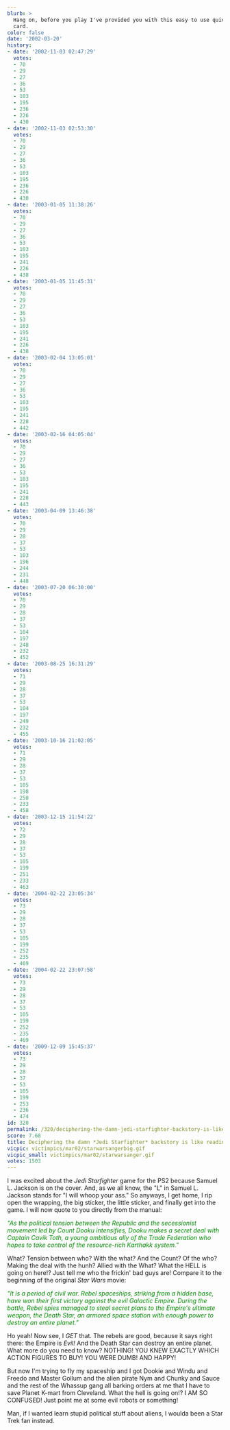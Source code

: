 ```yaml
---
blurb: >
  Hang on, before you play I've provided you with this easy to use quick-reference
  card.
color: false
date: '2002-03-20'
history:
- date: '2002-11-03 02:47:29'
  votes:
  - 70
  - 29
  - 27
  - 36
  - 53
  - 103
  - 195
  - 236
  - 226
  - 430
- date: '2002-11-03 02:53:30'
  votes:
  - 70
  - 29
  - 27
  - 36
  - 53
  - 103
  - 195
  - 236
  - 226
  - 430
- date: '2003-01-05 11:38:26'
  votes:
  - 70
  - 29
  - 27
  - 36
  - 53
  - 103
  - 195
  - 241
  - 226
  - 438
- date: '2003-01-05 11:45:31'
  votes:
  - 70
  - 29
  - 27
  - 36
  - 53
  - 103
  - 195
  - 241
  - 226
  - 438
- date: '2003-02-04 13:05:01'
  votes:
  - 70
  - 29
  - 27
  - 36
  - 53
  - 103
  - 195
  - 241
  - 228
  - 442
- date: '2003-02-16 04:05:04'
  votes:
  - 70
  - 29
  - 27
  - 36
  - 53
  - 103
  - 195
  - 241
  - 228
  - 443
- date: '2003-04-09 13:46:38'
  votes:
  - 70
  - 29
  - 28
  - 37
  - 53
  - 103
  - 196
  - 244
  - 231
  - 448
- date: '2003-07-20 06:30:00'
  votes:
  - 70
  - 29
  - 28
  - 37
  - 53
  - 104
  - 197
  - 248
  - 232
  - 452
- date: '2003-08-25 16:31:29'
  votes:
  - 71
  - 29
  - 28
  - 37
  - 53
  - 104
  - 197
  - 249
  - 232
  - 455
- date: '2003-10-16 21:02:05'
  votes:
  - 71
  - 29
  - 28
  - 37
  - 53
  - 105
  - 198
  - 250
  - 233
  - 458
- date: '2003-12-15 11:54:22'
  votes:
  - 72
  - 29
  - 28
  - 37
  - 53
  - 105
  - 199
  - 251
  - 233
  - 463
- date: '2004-02-22 23:05:34'
  votes:
  - 73
  - 29
  - 28
  - 37
  - 53
  - 105
  - 199
  - 252
  - 235
  - 469
- date: '2004-02-22 23:07:58'
  votes:
  - 73
  - 29
  - 28
  - 37
  - 53
  - 105
  - 199
  - 252
  - 235
  - 469
- date: '2009-12-09 15:45:37'
  votes:
  - 73
  - 29
  - 28
  - 37
  - 53
  - 105
  - 199
  - 253
  - 236
  - 474
id: 320
permalink: /320/deciphering-the-damn-jedi-starfighter-backstory-is-like-reading-the-ae-channel/
score: 7.68
title: Deciphering the damn *Jedi Starfighter* backstory is like reading the A&E channel
vicpic: victimpics/mar02/starwarsangerbig.gif
vicpic_small: victimpics/mar02/starwarsanger.gif
votes: 1503
---
```


I was excited about the *Jedi Starfighter* game for the PS2 because
Samuel L. Jackson is on the cover. And, as we all know, the "L" in
Samuel L. Jackson stands for "I will whoop your ass." So anyways, I get
home, I rip open the wrapping, the big sticker, the little sticker, and
finally get into the game. I will now quote to you directly from the
manual:

<span style="color: #008800;">*"As the political tension between the
Republic and the secessionist movement led by Count Dooku intensifies,
Dooku makes a secret deal with Captain Cavik Toth, a young ambitious
ally of the Trade Federation who hopes to take control of the
resource-rich Karthakk system."*</span>

What? Tension between who? With the what? And the Count? Of the who?
Making the deal with the hunh? Allied with the What? What the HELL is
going on here!? Just tell me who the frickin' bad guys are! Compare it
to the beginning of the original *Star Wars* movie:

<span style="color: #008800;">*"It is a period of civil war. Rebel
spaceships, striking from a hidden base, have won their first victory
against the evil Galactic Empire. During the battle, Rebel spies managed
to steal secret plans to the Empire's ultimate weapon, the Death Star,
an armored space station with enough power to destroy an entire
planet."*</span>

Ho yeah! Now see, I *GET* that. The rebels are good, because it says
right there: the Empire is *Evil!* And the Death Star can destroy an
entire planet. What more do you need to know? NOTHING! YOU KNEW EXACTLY
WHICH ACTION FIGURES TO BUY! YOU WERE DUMB! AND HAPPY!

But now I'm trying to fly my spaceship and I got Dookie and Windu and
Freedo and Master Gollum and the alien pirate Nym and Chunky and Sauce
and the rest of the Whassup gang all barking orders at me that I have to
save Planet K-mart from Cleveland. What the hell is going on!? I AM SO
CONFUSED! Just point me at some evil robots or something!

Man, if I wanted learn stupid political stuff about aliens, I woulda
been a Star Trek fan instead.